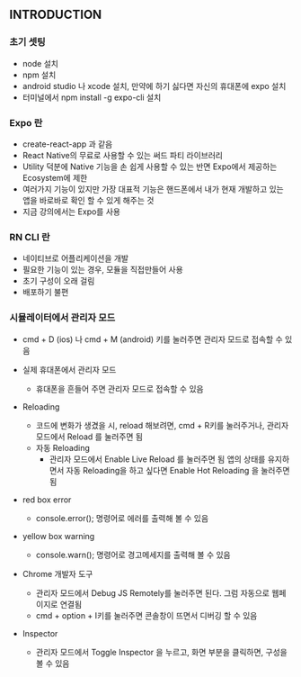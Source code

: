 INTRODUCTION
-----

### 초기 셋팅
* node 설치
* npm 설치
* android studio 나 xcode 설치, 만약에 하기 싫다면 자신의 휴대폰에 expo 설치
* 터미널에서 npm install -g expo-cli 설치

### Expo 란
* create-react-app 과 같음
* React Native의 무료로 사용할 수 있는 써드 파티 라이브러리
* Utility 덕분에 Native 기능을 손 쉽게 사용할 수 있는 반면 Expo에서 제공하는 Ecosystem에 제한
* 여러가지 기능이 있지만 가장 대표적 기능은 핸드폰에서 내가 현재 개발하고 있는 앱을 바로바로 확인 할 수 있게 해주는 것
* 지금 강의에서는 Expo를 사용

### RN CLI 란
* 네이티브로 어플리케이션을 개발
* 필요한 기능이 있는 경우, 모듈을 직접만들어 사용
* 초기 구성이 오래 걸림
* 배포하기 불편

### 시뮬레이터에서 관리자 모드
* cmd + D (ios) 나 cmd + M (android) 키를 눌러주면 관리자 모드로 접속할 수 있음
* 실제 휴대폰에서 관리자 모드
    * 휴대폰을 흔들어 주면 관리자 모드로 접속할 수 있음
* Reloading
    * 코드에 변화가 생겼을 시, reload 해보려면, cmd + R키를 눌러주거나, 관리자 모드에서 Reload 를 눌러주면 됨
    * 자동 Reloading
        * 관리자 모드에서 Enable Live Reload 를 눌러주면 됨 앱의 상태를 유지하면서 자동 Reloading을 하고 싶다면 Enable Hot Reloading 을 눌러주면 됨
* red box error
    * console.error(); 명령어로 에러를 출력해 볼 수 있음

* yellow box warning
    * console.warn(); 명령어로 경고메세지를 출력해 볼 수 있음
* Chrome 개발자 도구
    * 관리자 모드에서 Debug JS Remotely를 눌러주면 된다. 그럼 자동으로 웹페이지로 연결됨
    * cmd + option + I키를 눌러주면 콘솔창이 뜨면서 디버깅 할 수 있음
* Inspector
    * 관리자 모드에서 Toggle Inspector 을 누르고, 화면 부분을 클릭하면, 구성을 볼 수 있음